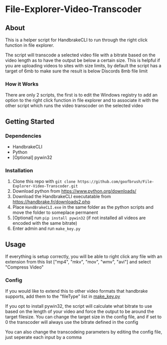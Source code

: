 # File-Explorer-Video-Transcoder

## About
This is a helper script for HandbrakeCLI to run through the right click function in file explorer.

The script will transcode a selected video file with a bitrate based on the video length as to have the output be below a certain size. This is helpful if you are uploading videos to sites with size limits, by default the script has a target of 6mb to make sure the result is below Discords 8mb file limit

### How it Works
There are only 2 scripts, the first is to edit the Windows registry to add an option to the right click function in file explorer and to associate it with the other script which runs the video transcoder on the selected video

## Getting Started
### Dependencies
- HandbrakeCLI 
- Python
- [Optional] pywin32

### Installation
1. Clone this repo with `git clone https://github.com/goofbrush/File-Explorer-Video-Transcoder.git`
2. Download python from https://www.python.org/downloads/
3. Download the HandbrakeCLI executatable from https://handbrake.fr/downloads2.php
4. Place `HandBrakeCLI.exe` in the same folder as the python scripts and move the folder to someplace permanent
5. [Optional] run `pip install pywin32` (if not installed all videos are encoded with the same bitrate)
6. Enter admin and run `make_key.py`

## Usage
If everything is setup correctly, you will be able to right click any file with an extension from this list ["mp4", "mkv", "mov", "wmv", "avi"] and select "Compress Video"

### Config
If you would like to extend this to other video formats that handbrake supports, add them to the "fileType" list in  [make_key.py](make_key.py)

If you opt to install pywin32, the script will calculate what bitrate to use based on the length of your video and force the output to be around the target filesize. You can change the target size in the config file, and if set to 0 the transcoder will always use the bitrate defined in the config

You can also change the transcodeing parameters by editing the config file, just seperate each input by a comma
